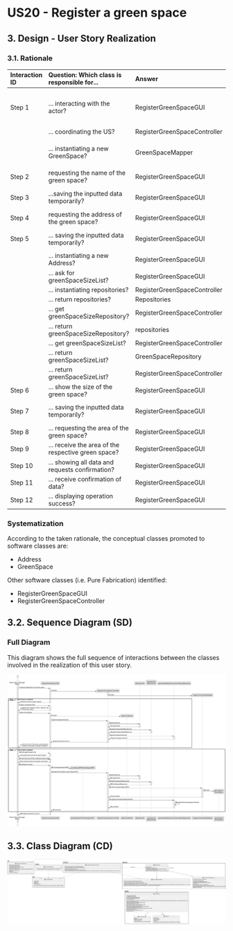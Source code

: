 # US20 - Register a green space

## 3. Design - User Story Realization

### 3.1. Rationale

| Interaction ID         | Question: Which class is responsible for...          | Answer                       | Justification (with patterns)                                                                                  |
|:-----------------------|:-----------------------------------------------------|:-----------------------------|:---------------------------------------------------------------------------------------------------------------|
| Step 1  		             | 	... interacting with the actor?                     | RegisterGreenSpaceGUI        | Pure Fabrication: there is no reason to assign this responsibility to any existing class in the Domain Model.  |
| 		                     | 	... coordinating the US?                            | RegisterGreenSpaceController | Controller                                                                                                     |
| 	                      | 	... instantiating a new GreenSpace?                 | GreenSpaceMapper             | Creator (Rule 1): in the DM GreenSpaceMapper register a GreenSpace.                                            |
| Step 2  		             | 	requesting the name of the green space?             | RegisterGreenSpaceGUI        | IE: cf. A&A component documentation.                                                                           |
| Step 3  		             | 	...saving the inputted data temporarily?            | RegisterGreenSpaceGUI        | IE: object created in step 1 has its own data.                                                                 |
| Step 4  		             | 	requesting the address of the green space?          | RegisterGreenSpaceGUI        | Pure Fabrication                                                                                               |
| Step 5  		             | 	... saving the inputted data temporarily?           | RegisterGreenSpaceGUI        | IE: object created in step 1 is classified in one Category.                                                    |
| 		                     | ... instantiating a new Address?		                   | RegisterGreenSpaceGUI        | Creator                                                                                                        |              
| 		                     | 	... ask for greenSpaceSizeList?                     | RegisterGreenSpaceGUI        | IE: owns its data.                                                                                             | 
| 		  		                 | 	... instantiating repositories?                     | RegisterGreenSpaceController | Controller                                                                                                     | 
| 		  		                 | 	... return repositories?                            | Repositories                 | Repositories                                                                                                   | 
| 	  		                  | 	... get greenSpaceSizeRepository?                   | RegisterGreenSpaceController | Controller                                                                                                     | 
| 		                     | 	... return greenSpaceSizeRepository?                | repositories                 | repositories                                                                                                   | 
| 	  		                  | 	... get greenSpaceSizeList?                         | RegisterGreenSpaceController | Controller                                                                                                     | 
| 		                     | 	... return greenSpaceSizeList?                      | GreenSpaceRepository         | GreenSpaceRepository                                                                                           | 
| 		                     | 	... return greenSpaceSizeList?                      | RegisterGreenSpaceController | GreenSpaceRepository                                                                                           | 
| Step 6  		             | 	... show the size of the green space?               | RegisterGreenSpaceGUI        | Pure Fabrication                                                                                               | 
| Step 7  		             | 	... saving the inputted data temporarily?           | RegisterGreenSpaceGUI        | IE: object created in step 1 is classified in one Category.                                                    |
| Step 8  		             | 	... requesting the area of the green space?         | RegisterGreenSpaceGUI        | Pure Fabrication                                                                                               |
| Step 9  		             | 	... receive the area of the respective green space? | RegisterGreenSpaceGUI        | Pure Fabrication                                                                                               |
| Step 10  		            | 	... showing all data and requests confirmation?     | RegisterGreenSpaceGUI        | Pure Fabrication                                                                                               |
| Step 11  		            | 	... receive confirmation of data?                   | RegisterGreenSpaceGUI        | Pure Fabrication                                                                                               |
| Step 12  		            | 	... displaying operation success?                   | RegisterGreenSpaceGUI        | Pure Fabrication                                                                                               |

### Systematization ##

According to the taken rationale, the conceptual classes promoted to software classes are:

* Address
* GreenSpace

Other software classes (i.e. Pure Fabrication) identified:

* RegisterGreenSpaceGUI
* RegisterGreenSpaceController

## 3.2. Sequence Diagram (SD)
### Full Diagram

This diagram shows the full sequence of interactions between the classes involved in the realization of this user story.

![Sequence Diagram - Full](svg/us20-sequence-diagram-full.svg)

## 3.3. Class Diagram (CD)

![Class Diagram](svg/us20-class-diagram.svg)